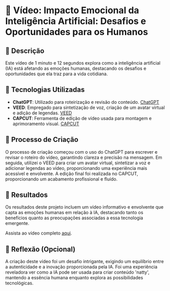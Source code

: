 # 🎥 Vídeo: Impacto Emocional da Inteligência Artificial: Desafios e Oportunidades para os Humanos

## 📒 Descrição
Este vídeo de 1 minuto e 12 segundos explora como a inteligência artificial (IA) está afetando as emoções humanas, destacando os desafios e oportunidades que ela traz para a vida cotidiana.

## 🤖 Tecnologias Utilizadas

- **ChatGPT**: Utilizado para roteirização e revisão do conteúdo. [ChatGPT](https://chat.openai.com/)
- **VEED**: Empregado para sintetização de voz, criação de um avatar virtual e adição de legendas. [VEED](https://www.veed.io/)
- **CAPCUT**: Ferramenta de edição de vídeo usada para montagem e aprimoramento visual. [CAPCUT](https://www.capcut.com/pt-br/)

## 🧐 Processo de Criação
O processo de criação começou com o uso do ChatGPT para escrever e revisar o roteiro do vídeo, garantindo clareza e precisão na mensagem. Em seguida, utilizei o VEED para criar um avatar virtual, sintetizar a voz e adicionar legendas ao vídeo, proporcionando uma experiência mais acessível e envolvente. A edição final foi realizada no CAPCUT, proporcionando um acabamento profissional e fluído.

## 🚀 Resultados
Os resultados deste projeto incluem um vídeo informativo e envolvente que capta as emoções humanas em relação à IA, destacando tanto os benefícios quanto as preocupações associadas a essa tecnologia emergente.

Assista ao vídeo completo [aqui](video.mp4).

## 💭 Reflexão (Opcional)
A criação deste vídeo foi um desafio intrigante, exigindo um equilíbrio entre a autenticidade e a inovação proporcionada pela IA. Foi uma experiência reveladora ver como a IA pode ser usada para criar conteúdo 'natty', mantendo a essência humana enquanto explora as possibilidades tecnológicas.


